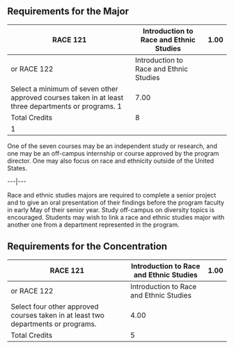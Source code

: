 

##  Requirements for the Major

RACE 121  |  Introduction to Race and Ethnic Studies  |  1.00  
---|---|---  
or RACE 122  |  Introduction to Race and Ethnic Studies  
Select a minimum of seven other approved courses taken in at least three departments or programs.  1  |  7.00  
Total Credits  |  8  
1  |

One of the seven courses may be an independent study or research, and one may be an off-campus internship or course approved by the program director. One may also focus on race and ethnicity outside of the United States.  
  
---|---  
  
Race and ethnic studies majors are required to complete a senior project and to give an oral presentation of their findings before the program faculty in early May of their senior year. Study off-campus on diversity topics is encouraged. Students may wish to link a race and ethnic studies major with another one from a department represented in the program.

##  Requirements for the Concentration

RACE 121  |  Introduction to Race and Ethnic Studies  |  1.00  
---|---|---  
or RACE 122  |  Introduction to Race and Ethnic Studies  
Select four other approved courses taken in at least two departments or programs.  |  4.00  
Total Credits  |  5

